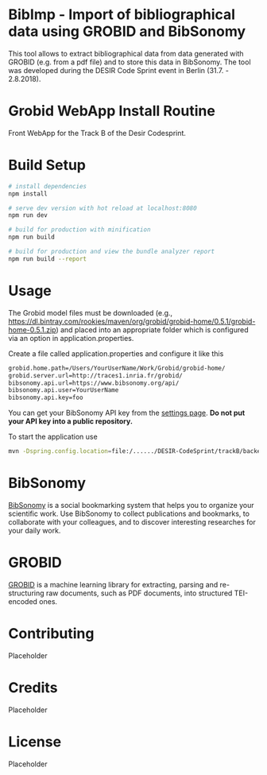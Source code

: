 # BibImp - Import of bibliographical data using GROBID and BibSonomy

This tool allows to extract bibliographical data from data generated with GROBID 
(e.g. from a pdf file) and to store this data in BibSonomy. The tool was 
developed during the DESIR Code Sprint event in Berlin (31.7. - 2.8.2018).


# Grobid WebApp Install Routine

Front WebApp for the Track B of the Desir Codesprint.


# Build Setup

``` bash
# install dependencies
npm install

# serve dev version with hot reload at localhost:8080
npm run dev

# build for production with minification
npm run build

# build for production and view the bundle analyzer report
npm run build --report
```

# Usage

The Grobid model files must be downloaded (e.g., https://dl.bintray.com/rookies/maven/org/grobid/grobid-home/0.5.1/grobid-home-0.5.1.zip) and placed into an appropriate folder which is configured via an option in application.properties. 

Create a file called application.properties and configure it like this
``` bash 
grobid.home.path=/Users/YourUserName/Work/Grobid/grobid-home/
grobid.server.url=http://traces1.inria.fr/grobid/
bibsonomy.api.url=https://www.bibsonomy.org/api/
bibsonomy.api.user=YourUserName
bibsonomy.api.key=foo
```

You can get your BibSonomy API key from the [settings page](https://www.bibsonomy.org/settings?selTab=1#selTab1). **Do not put your API key into a public repository.**

To start the application use
``` bash 
mvn -Dspring.config.location=file:/....../DESIR-CodeSprint/trackB/backend/application.properties spring-boot:run 
```

# BibSonomy

[BibSonomy](https://www.bibsonomy.org/) is a social bookmarking system
that helps you to organize your scientific work. Use BibSonomy to
collect publications and bookmarks, to collaborate with your
colleagues, and to discover interesting researches for your daily
work.

# GROBID

[GROBID](https://github.com/kermitt2/grobid/) is a machine learning library for extracting, parsing and
re-structuring raw documents, such as PDF documents, into structured
TEI-encoded ones.

# Contributing

Placeholder

# Credits

Placeholder

# License

Placeholder
